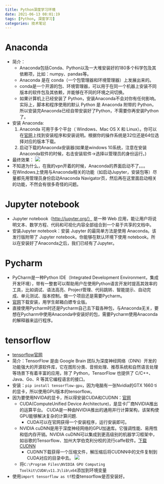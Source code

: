 ```yaml
---
title: Python深度学习环境
date: 2021-06-13 08:01:19
tags: [Python, 深度学习]
categories: 技术笔记
---
```


# Anaconda

* 简介：
  * Anaconda包括Conda、Python以及一大堆安装好的180多个科学包及其依赖项，比如：numpy、pandas等。
  * Anaconda 是在 conda（一个包管理器和环境管理器）上发展出来的。
  * conda是一个开源的包、环境管理器，可以用于在同一个机器上安装不同版本的软件包及其依赖，并能够在不同的环境之间切换。
  * 如果计算机上已经安装了 Python，安装Anaconda不会对你有任何影响。实际上，脚本和程序使用的默认 Python 是 Anaconda 附带的 Python，所以安装完Anaconda已经自带安装好了Python，不需要你再安装Python了。
* 安装 Anaconda:
  1. Anaconda 可用于多个平台（ Windows、Mac OS X 和 Linux）。你可以在[官网](https://docs.anaconda.com/anaconda/install/)上找到安装程序和安装说明。根据你的操作系统是32位还是64位选择对应的版本下载。
  2. 启动下载的Anaconda安装器(如果是windows 10系统，注意在安装Anaconda软件的时候，右击安装软件→选择以管理员的身份运行。)
* 最终效果：
  ![](https://gitee.com/zhangjie0524/picgo/raw/master/20210613111434.png)
* 不知道为什么，在我的vpn开着的时候，Anaconda的界面启动不了。。。
* 在Windows上使用与Anaconda相关的功能（如启动Jupyter，安装包等）尽量都先用管理员身份启动Anaconda Navigator页，然后再在这里面启动相关的功能，不然会有很多奇怪的问题。

# Jupyter notebook

* Jupyter notebook（http://jupyter.org/） 是一种 Web 应用，能让用户将说明文本、数学方程、代码和可视化内容全部组合到一个易于共享的文档中。
* 安装Jupyter notebook：安装 Jupyter 的最简单方法是使用 Anaconda。该发行版附带了 Jupyter notebook。你能够在默认环境下使用 notebook。所以在安装好了Anaconda之后，我们已经有了Jupyter。

# Pycharm

* PyCharm是一种Python IDE（Integrated Development Environment，集成开发环境），带有一整套可以帮助用户在使用Python语言开发时提高其效率的工具，比如调试、语法高亮、Project管理、代码跳转、智能提示、自动完成、单元测试、版本控制。做一个项目还是需要Pycharm。
* [官网](https://www.jetbrains.com/zh-cn/pycharm/)下载安装，用学生邮箱白嫖专业版。
* 直接使用Pycharm时还是Pycharm自己去下载各种包，与Anaconda无关，要想在Pycharm中使用Anaconda中安装好的包，需要Pycharm使用Anaconda的解释器来运行程序。

# tensorflow

* [tensorflow官网](https://tensorflow.google.cn/)
* 简介：TensorFlow 是由 Google Brain 团队为深度神经网络（DNN）开发的功能强大的开源软件库，它在图形分类、音频处理、推荐系统和自然语言处理等场景下有着丰富的应用，除了 Python，TensorFlow 也提供了 C/C++、Java、Go、R 等其它编程语言的接口。
* 安装：`pip install tensorflow-gpu`，因为电脑有一张Nvidia的GTX 1660 ti的显卡，所以使用GPU版本的tensorflow。
* 因为要使用NVIDA的显卡，所以得安装CUDA和CUDNN：[官网](https://developer.nvidia.com/cuda-downloads) 
  * CUDA(ComputeUnified Device Architecture)，是显卡厂商NVIDIA推出的运算平台。 CUDA是一种由NVIDIA推出的通用并行计算架构，该架构使GPU能够解决复杂的计算问题.
    * CUDA可以在官网获得一个安装程序，运行安装即可。	
  * NVIDIA cuDNN是用于深度神经网络的GPU加速库。它强调性能、易用性和低内存开销。NVIDIA cuDNN可以集成到更高级别的机器学习框架中，如谷歌的Tensorflow、加州大学伯克利分校的流行caffe软件。[下载CUDNN](https://developer.nvidia.com/cudnn-download-survey)
    * CUDNN下载获得一个压缩文件，解压缩后将CUDNN中的文件复制到CUDA对应的目录中去。
	  ![](https://gitee.com/zhangjie0524/picgo/raw/master/20210613132548.png)	
  * 将`C:\Program Files\NVIDIA GPU Computing Toolkit\CUDA\v11.3\lib\x64`添加到环境变量
* 使用`import tensorflow as tf`检查tensorflow是否安装好。



